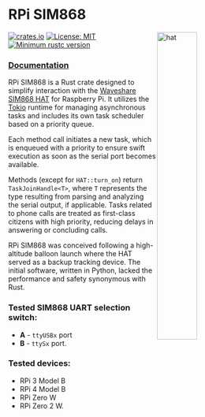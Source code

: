 # RPi SIM868

<img align="right" style="width:40%;" src="https://github.com/j-kowal/rpi-sim868/assets/23199671/6671900e-0038-42e0-84d9-8a0091c00d39" alt="hat"/>

[![crates.io](https://img.shields.io/crates/v/rpi_sim868)](https://crates.io/crates/rpi_sim868)
[![License: MIT](https://img.shields.io/badge/License-MIT-yellow.svg)](LICENSE)
[![Minimum rustc version](https://img.shields.io/badge/rustc-v1.56.0-blue.svg)](https://blog.rust-lang.org/2021/10/21/Rust-1.56.0.html)

### [Documentation](https://docs.rs/rpi_sim868)

RPi SIM868 is a Rust crate designed to simplify interaction with the [Waveshare SIM868 HAT](https://www.waveshare.com/gsm-gprs-gnss-hat.htm) for Raspberry Pi. It utilizes the [Tokio](https://tokio.rs) runtime for managing asynchronous tasks and includes its own task scheduler based on a priority queue.

Each method call initiates a new task, which is enqueued with a priority to ensure swift execution as soon as the serial port becomes available. 

Methods (except for `HAT::turn_on`) return `TaskJoinHandle<T>`, where `T` represents the type resulting from parsing and analyzing the serial output, if applicable. Tasks related to phone calls are treated as first-class citizens with high priority, reducing delays in answering or concluding calls.

RPi SIM868 was conceived following a high-altitude balloon launch where the HAT served as a backup tracking device. The initial software, written in Python, lacked the performance and safety synonymous with Rust.

### Tested SIM868 UART selection switch: 
- **A** - `ttyUSBx` port 
- **B** - `ttySx` port.

### Tested devices: 
- RPi 3 Model B
- RPi 4 Model B 
- RPi Zero W
- RPi Zero 2 W.
